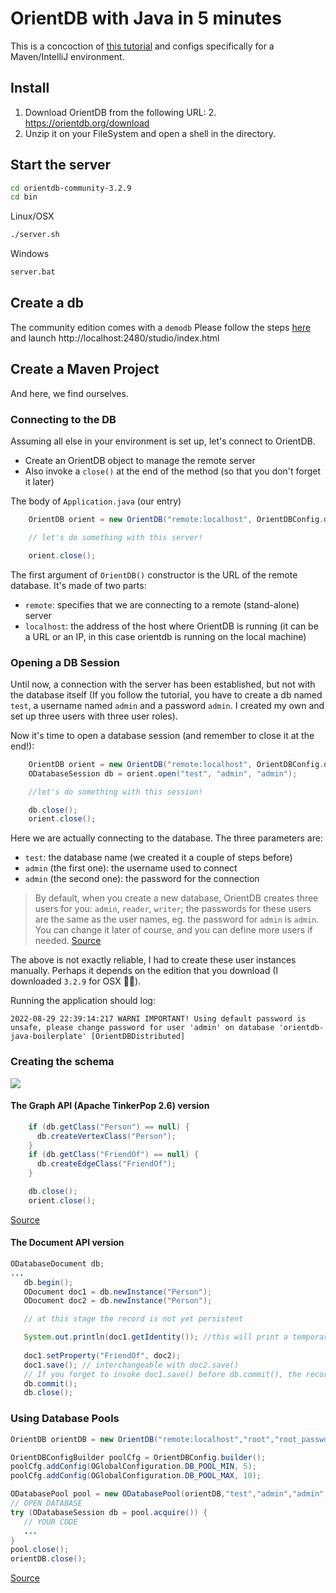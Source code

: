 # OrientDB with Java in 5 minutes
This is a concoction of [this tutorial](http://orientdb.com/docs/3.0.x/fiveminute/) and configs specifically for a Maven/IntelliJ environment.

## Install
1. Download OrientDB from the following URL:
   2. https://orientdb.org/download
3. Unzip it on your FileSystem and open a shell in the directory.

## Start the server

```bash
cd orientdb-community-3.2.9
cd bin
```
Linux/OSX
```bash
./server.sh
```
Windows
```bash
server.bat
```

## Create a db 
The community edition comes with a `demodb`
Please follow the steps [here](http://orientdb.com/docs/3.0.x/fiveminute/java-1.html ) and launch http://localhost:2480/studio/index.html

## Create a Maven Project
And here, we find ourselves.

### Connecting to the DB
Assuming all else in your environment is set up, let's connect to OrientDB.

- Create an OrientDB object to manage the remote server
- Also invoke a `close()` at the end of the method (so that you don't forget it later)

The body of `Application.java` (our entry)
```java
    OrientDB orient = new OrientDB("remote:localhost", OrientDBConfig.defaultConfig());

    // let's do something with this server!

    orient.close();
```
The first argument of `OrientDB()` constructor is the URL of the remote database. It's made of two parts:

- `remote`: specifies that we are connecting to a remote (stand-alone) server
- `localhost`: the address of the host where OrientDB is running (it can be a URL or an IP, in this case orientdb is running on the local machine)

### Opening a DB Session
Until now, a connection with the server has been established, but not with the database itself 
(If you follow the tutorial, you have to create a db named `test`, a username named `admin` and a password `admin`. I created my own and set up three users with three user roles).

Now it's time to open a database session (and remember to close it at the end!):
```java
    OrientDB orient = new OrientDB("remote:localhost", OrientDBConfig.defaultConfig());
    ODatabaseSession db = orient.open("test", "admin", "admin");

    //let's do something with this session!

    db.close();    
    orient.close();
```
Here we are actually connecting to the database. The three parameters are:

- `test`: the database name (we created it a couple of steps before)
- `admin` (the first one): the username used to connect
- `admin` (the second one): the password for the connection

> By default, when you create a new database, OrientDB creates three users for you: `admin`, `reader`, `writer`; the passwords for these users are the same as the user names, eg. the password for `admin` is `admin`. You can change it later of course, and you can define more users if needed.
[Source](http://orientdb.com/docs/3.0.x/fiveminute/java-3.html)

The above is not exactly reliable, I had to create these user instances manually. Perhaps it depends on the edition that  you download (I downloaded `3.2.9` for OSX 🤷‍♂️).

Running the application should log:
```shell
2022-08-29 22:39:14:217 WARNI IMPORTANT! Using default password is unsafe, please change password for user 'admin' on database 'orientdb-java-boilerplate' [OrientDBDistributed]
```

### Creating the schema

<img src="http://orientdb.com/docs/3.0.x/fiveminute/images/studio-schema.png" />

#### The Graph API (Apache TinkerPop 2.6) version
```java
    if (db.getClass("Person") == null) {
      db.createVertexClass("Person");
    }
    if (db.getClass("FriendOf") == null) {
      db.createEdgeClass("FriendOf");
    }

    db.close();
    orient.close();
```
[Source](http://orientdb.com/docs/3.0.x/fiveminute/java-3.html)

####  The Document API version

```java
ODatabaseDocument db;
...
   db.begin();
   ODocument doc1 = db.newInstance("Person");
   ODocument doc2 = db.newInstance("Person");

   // at this stage the record is not yet persistent

   System.out.println(doc1.getIdentity()); //this will print a temporary RID 
   
   doc1.setProperty("FriendOf", doc2);
   doc1.save(); // interchangeable with doc2.save()
   // If you forget to invoke doc1.save() before db.commit(), the record is STILL NOT PERSISTENT;
   db.commit();
   db.close();

```

### Using Database Pools

```java
OrientDB orientDB = new OrientDB("remote:localhost","root","root_passwd",OrientDBConfig.defaultConfig());

OrientDBConfigBuilder poolCfg = OrientDBConfig.builder();
poolCfg.addConfig(OGlobalConfiguration.DB_POOL_MIN, 5);
poolCfg.addConfig(OGlobalConfiguration.DB_POOL_MAX, 10);

ODatabasePool pool = new ODatabasePool(orientDB,"test","admin","admin", poolCfg.build());
// OPEN DATABASE
try (ODatabaseSession db = pool.acquire()) {
   // YOUR CODE
   ...
}
pool.close();
orientDB.close();
```
[Source](http://orientdb.com/docs/3.0.x/java/Document-API-Database.html)